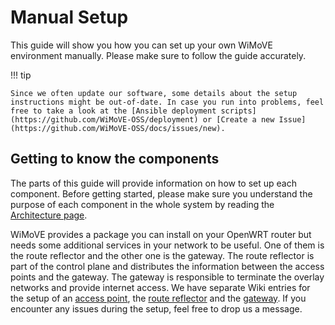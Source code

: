 # Manual Setup

This guide will show you how you can set up your own WiMoVE environment manually. Please make sure to follow the guide accurately.

!!! tip

    Since we often update our software, some details about the setup instructions might be out-of-date. In case you run into problems, feel free to take a look at the [Ansible deployment scripts](https://github.com/WiMoVE-OSS/deployment) or [Create a new Issue](https://github.com/WiMoVE-OSS/docs/issues/new).

## Getting to know the components

The parts of this guide will provide information on how to set up each component. Before getting started, please make sure you understand the purpose of each component in the whole system by reading the [Architecture page](../../architecture/index.md).


WiMoVE provides a package you can install on your OpenWRT router but needs some additional services in your network to be useful.
One of them is the route reflector and the other one is the gateway. The route reflector is part of the control plane and distributes the information between the access points and the gateway.
The gateway is responsible to terminate the overlay networks and provide internet access. We have separate Wiki entries for the setup of an [access point](https://github.com/WiMoVE-OSS/WiMoVE/wiki/Setup---Access-Point), the [route reflector](https://github.com/WiMoVE-OSS/WiMoVE/wiki/Setup---Route-Reflector) and the [gateway](https://github.com/WiMoVE-OSS/WiMoVE/wiki/Setup-gateway). If you encounter any issues during the setup, feel free to drop us a message.
